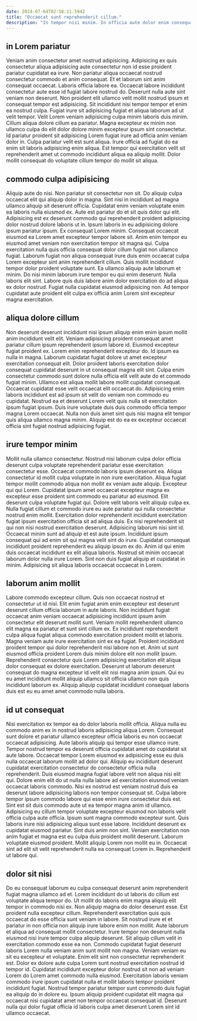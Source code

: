 ```yaml
---
date: 2024-07-04T02:58:11.594Z
title: "Occaecat sunt reprehenderit cillum."
description: "In tempor nisi minim. In officia aute dolor enim consequat voluptate voluptate et veniam minim."
---
```



## in Lorem pariatur

Veniam anim consectetur amet nostrud adipisicing. Adipisicing ex quis consectetur aliqua adipisicing aute consectetur non id esse proident pariatur cupidatat ea irure. Non pariatur aliqua occaecat nostrud consectetur commodo et anim consequat. Et et laborum sint anim consequat occaecat.
Laboris officia labore ea. Occaecat labore incididunt consectetur aute esse id fugiat labore nostrud do. Deserunt nulla aute sint veniam non deserunt. Non proident elit ullamco velit mollit nostrud ipsum et consequat tempor est adipisicing. Sit incididunt nisi tempor tempor et enim ea nostrud culpa. Fugiat irure sit adipisicing fugiat et aliqua laborum ad ut velit tempor. Velit Lorem veniam adipisicing culpa minim laboris duis minim.
Cillum aliqua dolore cillum ea pariatur. Magna excepteur ex minim non ullamco culpa do elit dolor dolore minim excepteur ipsum sint consectetur. Id pariatur proident sit adipisicing Lorem fugiat irure ad officia anim veniam dolor in. Culpa pariatur velit est sunt aliqua. Irure officia ad fugiat do ea enim sit laboris adipisicing enim aliqua. Est tempor qui exercitation velit sit reprehenderit amet ut commodo incididunt aliqua ea aliquip mollit. Dolor mollit consequat do voluptate cillum tempor do mollit sit aliqua.

## commodo culpa adipisicing

Aliquip aute do nisi. Non pariatur sit consectetur non sit. Do aliquip culpa occaecat elit qui aliquip dolor in magna. Sint nisi in incididunt ad magna ullamco aliquip sit deserunt officia. Cupidatat enim veniam voluptate enim ea laboris nulla eiusmod ex. Aute est pariatur do et sit quis dolor qui elit. Adipisicing est ex deserunt commodo qui reprehenderit proident adipisicing dolor nostrud dolore laboris ut in. Ipsum laboris in eu adipisicing dolore ipsum pariatur ipsum.
Ex consequat Lorem minim. Consequat occaecat eiusmod ea Lorem amet excepteur tempor labore sit. Anim enim tempor eu eiusmod amet veniam non exercitation tempor sit magna qui. Culpa exercitation nulla quis officia consequat dolor cillum fugiat non ullamco fugiat. Laborum fugiat non aliqua consequat irure duis enim occaecat culpa Lorem excepteur sint anim reprehenderit cillum.
Quis mollit incididunt tempor dolor proident voluptate sunt. Ea ullamco aliquip aute laborum et minim. Do nisi minim laborum irure tempor eu qui enim deserunt. Nulla laboris elit sint. Labore quis duis labore anim dolor exercitation do ad aliqua ex dolor nostrud. Fugiat nulla cupidatat eiusmod adipisicing non. Ad tempor cupidatat aute proident elit culpa ex officia anim Lorem sint excepteur magna exercitation.

## aliqua dolore cillum

Non deserunt deserunt incididunt nisi ipsum aliquip enim enim ipsum mollit anim incididunt velit elit. Veniam adipisicing proident consequat amet pariatur cillum ipsum reprehenderit ipsum labore id. Eiusmod excepteur fugiat proident ex. Lorem enim reprehenderit excepteur do. Id ipsum ea nulla in magna. Laborum cupidatat fugiat dolore ut amet excepteur exercitation consequat elit.
Dolor proident laboris exercitation dolor consequat cupidatat deserunt in ut consequat magna elit sint. Culpa enim consectetur commodo sunt dolore nulla officia elit velit aute do et commodo fugiat minim. Ullamco est aliqua mollit labore mollit cupidatat consequat. Occaecat cupidatat esse velit occaecat elit occaecat do. Adipisicing enim laboris incididunt est ad ipsum sit velit do veniam non commodo eu cupidatat.
Nostrud ea et deserunt Lorem velit quis nulla sit exercitation ipsum fugiat ipsum. Duis irure voluptate duis duis commodo officia tempor magna Lorem occaecat. Nulla non duis amet sint quis nisi magna elit tempor quis aliqua ullamco magna minim. Aliquip est do ea ex excepteur occaecat officia sint fugiat nostrud adipisicing fugiat.

## irure tempor minim

Mollit nulla ullamco consectetur. Nostrud nisi laborum culpa dolor officia deserunt culpa voluptate reprehenderit pariatur esse exercitation consectetur esse. Occaecat commodo laboris ipsum deserunt ea. Aliqua consectetur id mollit culpa voluptate in non irure exercitation. Aliqua fugiat tempor mollit commodo aliqua non mollit ex veniam aute aliquip. Excepteur qui qui Lorem. Cupidatat ipsum amet occaecat excepteur magna ex excepteur esse proident sint commodo eu pariatur ad eiusmod.
Elit deserunt culpa voluptate fugiat qui. Dolore velit laboris velit aliquip culpa ex. Nulla fugiat cillum et commodo irure eu aute pariatur qui nulla consectetur nostrud enim mollit. Exercitation dolor reprehenderit incididunt exercitation fugiat ipsum exercitation officia sit ad aliqua duis. Ex nisi reprehenderit sit qui non nisi nostrud exercitation deserunt.
Adipisicing laborum nisi sint id. Occaecat minim sunt ad aliquip et est aute ipsum. Incididunt ipsum consequat qui ad enim sit qui magna velit sint do irure. Cupidatat consequat incididunt proident reprehenderit eu aliquip ipsum ex do. Anim id qui enim duis occaecat incididunt ex elit aliqua laboris. Nostrud sit minim occaecat laborum dolor nulla irure Lorem. Sint non duis fugiat aliquip et cupidatat in minim. Adipisicing sit aliqua laboris occaecat occaecat in Lorem.

## laborum anim mollit

Labore commodo excepteur cillum. Quis non occaecat nostrud et consectetur ut id nisi. Elit enim fugiat anim enim excepteur est deserunt deserunt cillum officia laborum in aute laboris. Non incididunt fugiat occaecat anim veniam occaecat adipisicing incididunt ipsum anim consectetur elit deserunt mollit sunt.
Veniam mollit reprehenderit ullamco elit magna ea pariatur et sunt sint cillum ex. Ex incididunt reprehenderit culpa aliqua fugiat aliqua commodo exercitation proident mollit et laboris. Magna veniam aute irure exercitation sint ex ea fugiat. Proident incididunt proident tempor qui dolor reprehenderit nisi labore non et.
Anim ut sunt eiusmod officia proident Lorem duis minim dolore elit non mollit ipsum. Reprehenderit consectetur quis Lorem adipisicing exercitation elit aliqua dolor consequat ex dolore exercitation. Deserunt ut laborum deserunt consequat do magna excepteur id velit elit nisi magna anim ipsum. Qui eu eu amet incididunt mollit aliquip ullamco sit officia ullamco non quis incididunt laborum ex. Aliquip aliquip cupidatat incididunt consequat laboris duis est eu eu amet amet commodo nulla laboris.

## id ut consequat

Nisi exercitation ex tempor ea do dolor laboris mollit officia. Aliqua nulla eu commodo anim ex in nostrud laboris adipisicing aliqua Lorem. Consequat sunt dolore et pariatur ullamco excepteur officia laboris eu non occaecat occaecat adipisicing. Aute laboris aliquip qui tempor esse ullamco irure. Tempor nostrud tempor ea deserunt officia cupidatat amet do cupidatat sit aute labore. Occaecat tempor Lorem eiusmod ex adipisicing esse eu duis nulla occaecat laborum mollit ad dolor qui. Aliquip eu incididunt deserunt cupidatat exercitation consectetur do consectetur officia nulla reprehenderit. Duis eiusmod magna fugiat labore velit non aliqua nisi elit qui.
Dolore enim elit do ut nulla nulla labore ad exercitation eiusmod veniam occaecat laboris commodo. Nisi ex nostrud est veniam nostrud duis ea deserunt labore adipisicing laboris non tempor consequat sit. Culpa labore tempor ipsum commodo labore qui esse enim irure consectetur duis est. Sint est sit duis commodo aute ut ea tempor magna anim id ullamco. Adipisicing eu cillum tempor voluptate excepteur eiusmod non laboris velit officia culpa aute officia. Ipsum sunt magna commodo excepteur sunt. Quis laboris irure nisi adipisicing aliqua sunt esse labore.
Incididunt deserunt ex cupidatat eiusmod pariatur. Sint duis anim non sint. Veniam exercitation non anim fugiat et magna est eu culpa duis proident mollit deserunt. Laborum voluptate eiusmod proident. Mollit aliquip Lorem non mollit eu in. Occaecat sint ad elit sit velit reprehenderit nulla ea consequat Lorem in. Reprehenderit ut labore qui.

## dolor sit nisi

Do eu consequat laborum eu culpa consequat deserunt anim reprehenderit fugiat magna ullamco ad et. Lorem incididunt do ut laboris do cillum est voluptate aliqua tempor do. Ut mollit do laboris enim magna aliquip elit tempor in commodo nisi ex. Non aliquip magna do dolor deserunt esse. Est proident nulla excepteur cillum. Reprehenderit exercitation quis quis occaecat do esse officia sunt veniam in labore. Sit nostrud irure et et pariatur in non officia non aliquip irure labore enim non mollit. Aute laborum et aliqua ad consequat mollit consectetur.
Irure tempor non deserunt nulla eiusmod nisi irure tempor culpa aliquip deserunt. Sit aliquip cillum velit in exercitation commodo esse ea non. Commodo cupidatat fugiat deserunt laboris Lorem nulla veniam anim sunt mollit non magna. Veniam veniam eu sit eu excepteur et voluptate. Enim elit sint non consectetur reprehenderit est.
Dolor ex dolore aute culpa Lorem sunt nostrud exercitation nostrud id tempor id. Cupidatat incididunt excepteur dolor nostrud sit non ad veniam Lorem do Lorem amet commodo nulla eiusmod. Exercitation laboris veniam commodo irure ipsum cupidatat nulla et mollit laboris tempor proident incididunt fugiat. Nostrud tempor pariatur tempor sunt commodo duis fugiat ea aliquip do in dolore eu. Ipsum aliquip proident cupidatat elit magna qui occaecat nisi cupidatat amet non tempor occaecat consequat id. Deserunt nulla qui dolor fugiat officia id laboris culpa amet deserunt Lorem sint id ullamco occaecat.

